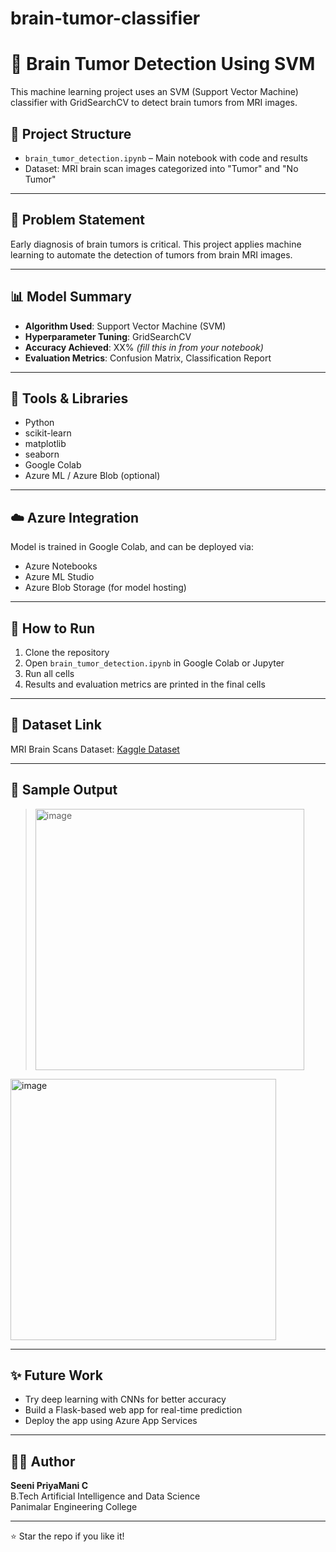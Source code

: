 # brain-tumor-classifier

# 🧠 Brain Tumor Detection Using SVM

This machine learning project uses an SVM (Support Vector Machine) classifier with GridSearchCV to detect brain tumors from MRI images.

## 📂 Project Structure

- `brain_tumor_detection.ipynb` – Main notebook with code and results
- Dataset: MRI brain scan images categorized into "Tumor" and "No Tumor"

---

## 🧠 Problem Statement

Early diagnosis of brain tumors is critical. This project applies machine learning to automate the detection of tumors from brain MRI images.

---

## 📊 Model Summary

- **Algorithm Used**: Support Vector Machine (SVM)
- **Hyperparameter Tuning**: GridSearchCV
- **Accuracy Achieved**: XX% *(fill this in from your notebook)*
- **Evaluation Metrics**: Confusion Matrix, Classification Report

---

## 🔧 Tools & Libraries

- Python
- scikit-learn
- matplotlib
- seaborn
- Google Colab
- Azure ML / Azure Blob (optional)

---

## ☁️ Azure Integration

Model is trained in Google Colab, and can be deployed via:
- Azure Notebooks
- Azure ML Studio
- Azure Blob Storage (for model hosting)

---

## 🧪 How to Run

1. Clone the repository
2. Open `brain_tumor_detection.ipynb` in Google Colab or Jupyter
3. Run all cells
4. Results and evaluation metrics are printed in the final cells

---

## 📎 Dataset Link

MRI Brain Scans Dataset: [Kaggle Dataset](https://www.kaggle.com/datasets/navoneel/brain-mri-images-for-brain-tumor-detection)

---

## 📸 Sample Output

> <img width="430" height="418" alt="image" src="https://github.com/user-attachments/assets/b12a7ca2-2bd0-4553-9112-49c1d350889e" />

<img width="425" height="418" alt="image" src="https://github.com/user-attachments/assets/6ea07c70-2d87-48bb-8146-12a4e8e66a2e" />

---

## ✨ Future Work

- Try deep learning with CNNs for better accuracy
- Build a Flask-based web app for real-time prediction
- Deploy the app using Azure App Services

---

## 👩‍💻 Author

**Seeni PriyaMani C**  
B.Tech Artificial Intelligence and Data Science  
Panimalar Engineering College

---

⭐ Star the repo if you like it!
